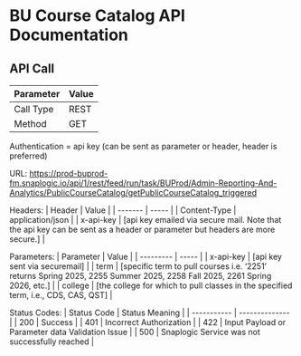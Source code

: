 # BU Course Catalog API Documentation

## API Call

| Parameter | Value |
| --------- | -------------- |
| Call Type | REST |
| Method    | GET  |

Authentication = api key (can be sent as parameter or header, header is preferred)

URL: https://prod-buprod-fm.snaplogic.io/api/1/rest/feed/run/task/BUProd/Admin-Reporting-And-Analytics/PublicCourseCatalog/getPublicCourseCatalog_triggered
 
Headers:
| Header  | Value |
| ------- | ----- |
| Content-Type | application/json |
| x-api-key | [api key emailed via secure mail. Note that the api key can be sent as a header or parameter but headers are more secure.] |


Parameters:
| Parameter | Value |
| --------- | ----- |
| x-api-key | [api key sent via securemail] |
| term | [specific term to pull courses i.e. ‘2251’ returns Spring 2025, 2255 Summer 2025, 2258 Fall 2025, 2261 Spring 2026, etc.] |
| college | [the college for which to pull classes in the specified term, i.e., CDS, CAS, QST] |


Status Codes:
| Status Code | Status Meaning |
| ----------- | -------------- |
| 200         | Success        |
| 401         | Incorrect Authorization |
| 422         | Input Payload or Parameter data Validation Issue |
| 500         | Snaplogic Service was not successfully reached |
